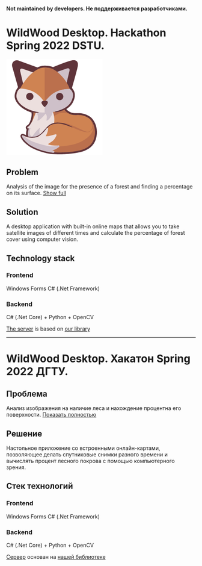 #### Not maintained by developers. Не поддерживается разработчиками.
# WildWood Desktop. Hackathon Spring 2022 DSTU. 

![Logo](/WWLogo.png)

## Problem
Analysis of the image for the presence of a forest and finding a percentage on its surface. [Show full](https://github.com/VyacheslavPridchin/WildWood-Desktop/blob/main/Hackathon%20Problem.pdf)

## Solution
A desktop application with built-in online maps that allows you to take satellite images of different times and calculate the percentage of forest cover using computer vision.

## Technology stack
### Frontend
Windows Forms C# (.Net Framework)
### Backend
C# (.Net Core) + Python + OpenCV

[The server](https://github.com/DefT346/WildWoodServer) is based on [our library](https://github.com/DefT346/OMTP)

***

# WildWood Desktop. Хакатон Spring 2022 ДГТУ.

## Проблема
Анализ изображения на наличие леса и нахождение процентна его поверхности. [Показать полностью](https://github.com/VyacheslavPridchin/WildWood-Desktop/blob/main/Hackathon%20Problem.pdf)

## Решение
Настольное приложение со встроенными онлайн-картами, позволяющее делать спутниковые снимки разного времени и вычислять процент лесного покрова с помощью компьютерного зрения.

## Стек технологий
### Frontend
Windows Forms C# (.Net Framework)
### Backend
C# (.Net Core) + Python + OpenCV

[Сервер](https://github.com/DefT346/WildWoodServer) основан на [нашей библиотеке](https://github.com/DefT346/OMTP)
